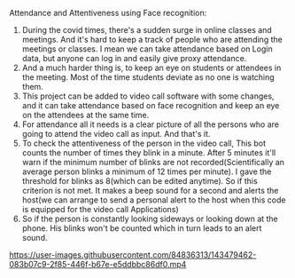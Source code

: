 Attendance and Attentiveness using Face recognition:
1. During the covid times, there's a sudden surge in online classes and meetings. And it's hard to keep a track of people who are attending the meetings or classes.
I mean we can take attendance based on Login data, but anyone can log in and easily give proxy attendance. 
2. And a much harder thing is, to keep an eye on students or attendees in the meeting. Most of the time students deviate as no one is watching them.
3. This project can be added to video call software with some changes, and it can take attendance based on face recognition and keep an eye on the attendees at the same time.
4. For attendance all it needs is a clear picture of all the persons who are going to attend the video call as input. And that's it. 
5. To check the attentiveness of the person in the video call, This bot counts the number of times they blink in a minute. After 5 minutes it'll warn if the minimum number of 
blinks are not recorded(Scientifically an average person blinks a minimum of 12 times per minute). I gave the threshold for blinks as 8(which can be edited anytime). So if this criterion is not met. It makes a beep sound for a second and alerts the host(we can arrange to send a personal alert to the host when this code is equipped for the video call Applications)
6. So if the person is constantly looking sideways or looking down at the phone. His blinks won't be counted which in turn leads to an alert sound.


https://user-images.githubusercontent.com/84836313/143479462-083b07c9-2f85-446f-b67e-e5ddbbc86df0.mp4

